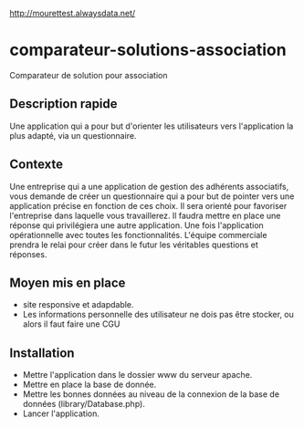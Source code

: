 http://mourettest.alwaysdata.net/  
  
# comparateur-solutions-association

Comparateur de solution pour association

## Description rapide

Une application qui a pour but d'orienter les utilisateurs vers l'application la plus adapté, via un questionnaire.

## Contexte

Une entreprise qui a une application de gestion des adhérents associatifs, vous demande de créer un questionnaire qui a pour but de pointer vers une application précise en fonction de ces choix. Il sera orienté pour favoriser l'entreprise dans laquelle vous travaillerez. Il faudra mettre en place une réponse qui privilégiera une autre application. Une fois l'application opérationnelle avec toutes les fonctionnalités. L'équipe commerciale prendra le relai pour créer dans le futur les véritables questions et réponses.

## Moyen mis en place

- site responsive et adapdable.
- Les informations personnelle des utilisateur ne dois pas être stocker, ou alors il faut faire une CGU

## Installation

- Mettre l'application dans le dossier www du serveur apache.
- Mettre en place la base de donnée.
- Mettre les bonnes données au niveau de la connexion de la base de données (library/Database.php).
- Lancer l'application.
